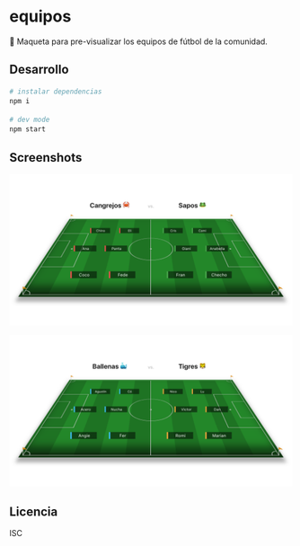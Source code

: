 # equipos

👫 Maqueta para pre-visualizar los equipos de fútbol de la comunidad.

## Desarrollo

```bash
# instalar dependencias
npm i

# dev mode
npm start
```

## Screenshots

![equipos-1](https://raw.githubusercontent.com/durancristhian/equipos/master/screenshots/equipos-1.jpeg)

![equipos-2](https://raw.githubusercontent.com/durancristhian/equipos/master/screenshots/equipos-2.jpeg)

## Licencia

ISC
